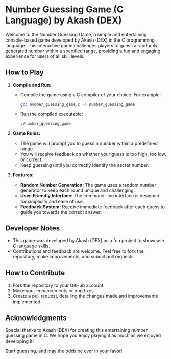 # Number Guessing Game (C Language) by Akash (DEX)

Welcome to the Number Guessing Game, a simple and entertaining console-based game developed by Akash (DEX) in the C programming language. This interactive game challenges players to guess a randomly generated number within a specified range, providing a fun and engaging experience for users of all skill levels.

## How to Play

1. **Compile and Run:**
   - Compile the game using a C compiler of your choice. For example:
     ```bash
     gcc number_guessing_game.c -o number_guessing_game
     ```
   - Run the compiled executable:
     ```bash
     ./number_guessing_game
     ```

2. **Game Rules:**
   - The game will prompt you to guess a number within a predefined range.
   - You will receive feedback on whether your guess is too high, too low, or correct.
   - Keep guessing until you correctly identify the secret number.

3. **Features:**
   - **Random Number Generation:** The game uses a random number generator to keep each round unique and challenging.
   - **User-Friendly Interface:** The command-line interface is designed for simplicity and ease of use.
   - **Feedback System:** Receive immediate feedback after each guess to guide you towards the correct answer.

## Developer Notes

- This game was developed by Akash (DEX) as a fun project to showcase C language skills.
- Contributions and feedback are welcome. Feel free to fork the repository, make improvements, and submit pull requests.

## How to Contribute

1. Fork the repository to your GitHub account.
2. Make your enhancements or bug fixes.
3. Create a pull request, detailing the changes made and improvements implemented.

## Acknowledgments

Special thanks to Akash (DEX) for creating this entertaining number guessing game in C. We hope you enjoy playing it as much as we enjoyed developing it!

Start guessing, and may the odds be ever in your favor!
